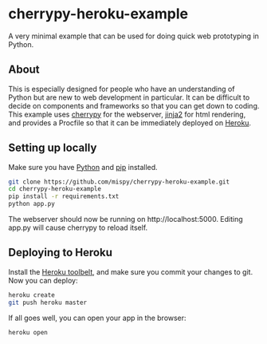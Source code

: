 # cherrypy-heroku-example

A very minimal example that can be used for doing quick web prototyping in Python. 

## About

This is especially designed for people who have an understanding of Python but are new to web development in particular. It can be difficult to decide on components and frameworks so that you can get down to coding. This example uses [cherrypy](http://www.cherrypy.org/) for the webserver, [jinja2](http://jinja.pocoo.org/docs/dev/) for html rendering, and provides a Procfile so that it can be immediately deployed on [Heroku](https://heroku.com).

## Setting up locally

Make sure you have [Python](https://www.python.org/) and [pip](https://pip.pypa.io/en/stable/installing/) installed.

```bash
git clone https://github.com/mispy/cherrypy-heroku-example.git
cd cherrypy-heroku-example
pip install -r requirements.txt
python app.py
```

The webserver should now be running on http://localhost:5000. Editing app.py will cause cherrypy to reload itself.

## Deploying to Heroku

Install the [Heroku toolbelt](https://toolbelt.heroku.com/), and make sure you commit your changes to git. Now you can deploy:

```bash
heroku create
git push heroku master
```

If all goes well, you can open your app in the browser:

```bash
heroku open
```
